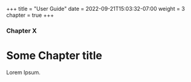 +++
title = "User Guide"
date = 2022-09-21T15:03:32-07:00
weight = 3
chapter = true
+++

### Chapter X

# Some Chapter title

Lorem Ipsum.
